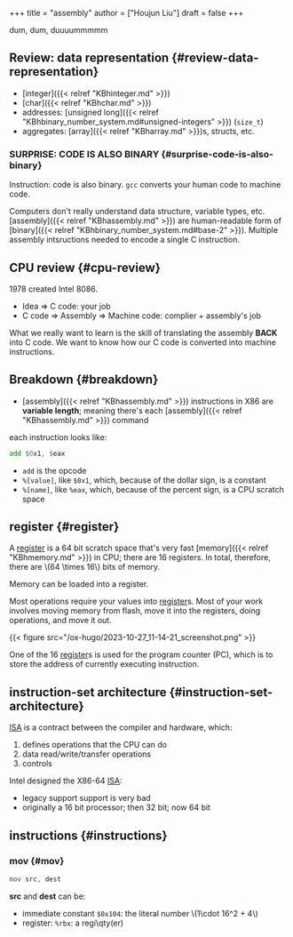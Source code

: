+++
title = "assembly"
author = ["Houjun Liu"]
draft = false
+++

dum, dum, duuuummmmm


## Review: data representation {#review-data-representation}

-   [integer]({{< relref "KBhinteger.md" >}})
-   [char]({{< relref "KBhchar.md" >}})
-   addresses: [unsigned long]({{< relref "KBhbinary_number_system.md#unsigned-integers" >}}) (`size_t`)
-   aggregates: [array]({{< relref "KBharray.md" >}})s, structs, etc.


### SURPRISE: CODE IS ALSO BINARY {#surprise-code-is-also-binary}

Instruction: code is also binary. `gcc` converts your human code to machine code.

Computers don't really understand data structure, variable types, etc. [assembly]({{< relref "KBhassembly.md" >}}) are human-readable form of [binary]({{< relref "KBhbinary_number_system.md#base-2" >}}). Multiple assembly intsructions needed to encode a single C instruction.


## CPU review {#cpu-review}

1978 created Intel 8086.

-   Idea =&gt; C code: your job
-   C code =&gt; Assembly =&gt; Machine code: complier + assembly's job

What we really want to learn is the skill of translating the assembly **BACK** into C code. We want to know how our C code is converted into machine instructions.


## Breakdown {#breakdown}

-   [assembly]({{< relref "KBhassembly.md" >}}) instructions in X86 are **variable length**; meaning there's each [assembly]({{< relref "KBhassembly.md" >}}) command

each instruction looks like:

```asm
add $0x1, $eax
```

-   `add` is the opcode
-   `%[value]`, like `$0x1`, which, because of the dollar sign, is a constant
-   `%[name]`, like `%eax`, which, because of the percent sign, is a CPU scratch space


## register {#register}

A [register](#register) is a 64 bit scratch space that's very fast [memory]({{< relref "KBhmemory.md" >}}) in CPU; there are 16 registers. In total, therefore, there are \\(64 \times 16\\) bits of memory.

Memory can be loaded into a register.

Most operations require your values into [register](#register)s. Most of your work involves moving memory from flash, move it into the registers, doing operations, and move it out.

{{< figure src="/ox-hugo/2023-10-27_11-14-21_screenshot.png" >}}

One of the 16 [register](#register)s is used for the program counter (PC), which is to store the address of currently executing instruction.


## instruction-set architecture {#instruction-set-architecture}

[ISA](#instruction-set-architecture) is a contract between the compiler and hardware, which:

1.  defines operations that the CPU can do
2.  data read/write/transfer operations
3.  controls

Intel designed the X86-64 [ISA](#instruction-set-architecture):

-   legacy support support is very bad
-   originally a 16 bit processor; then 32 bit; now 64 bit


## instructions {#instructions}


### mov {#mov}

```asm
mov src, dest
```

**src** and **dest** can be:

-   immediate constant `$0x104`: the literal number \\(1\cdot 16^2 + 4\\)
-   register: `%rbx`: a regi\qty(er)
